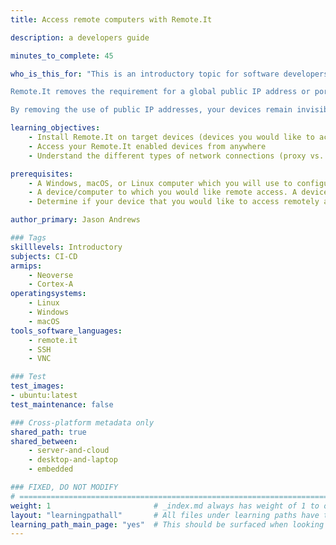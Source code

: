 ```yaml
---
title: Access remote computers with Remote.It

description: a developers guide

minutes_to_complete: 45

who_is_this_for: "This is an introductory topic for software developers who want to use Remote.It to establish private network connections between users and devices or devices to device.  Devices can be on-premise, IoT, or cloud-hosted such as within Arm Virtual Hardware or within AWS.

Remote.It removes the requirement for a global public IP address or port forwarding which is used by legacy VPN solutions.  Enabling connections to devices that cannot be supported by VPNs such as devices connecting over CGNAT 5G mobile or Starlink satellite networks.  Eliminating VPN hardware cost and license while removing time spent planning, maintaining, and debugging IP allow lists, IP addresses, subnet collisions, route tables, and VLAN  tags.

By removing the use of public IP addresses, your devices remain invisible to the public and eliminate external attack surfaces from bots and malicious actors."

learning_objectives:
    - Install Remote.It on target devices (devices you would like to access remotely)
    - Access your Remote.It enabled devices from anywhere
    - Understand the different types of network connections (proxy vs. Peer to peer)

prerequisites:
    - A Windows, macOS, or Linux computer which you will use to configure your devices as well as connect to your remote devices.
    - A device/computer to which you would like remote access. A device can be a Windows, Mac, or Linux computer including development kits such as Raspberry Pi or cloud-hosted such as within Arm Virtual Hardware or within AWS. You will need a method to control this device before Remote.It is deployed which can be local access or access via another remote connectivity solution (Remote Desktop, VPN, etc.)
    - Determine if your device that you would like to access remotely also needs to make connections to other Remote.It devices.

author_primary: Jason Andrews

### Tags
skilllevels: Introductory
subjects: CI-CD
armips:
    - Neoverse
    - Cortex-A
operatingsystems:
    - Linux
    - Windows
    - macOS
tools_software_languages:
    - remote.it
    - SSH
    - VNC

### Test
test_images:
- ubuntu:latest
test_maintenance: false

### Cross-platform metadata only
shared_path: true
shared_between:
    - server-and-cloud
    - desktop-and-laptop
    - embedded

### FIXED, DO NOT MODIFY
# ================================================================================
weight: 1                       # _index.md always has weight of 1 to order correctly
layout: "learningpathall"       # All files under learning paths have this same wrapper
learning_path_main_page: "yes"  # This should be surfaced when looking for related content. Only set for _index.md of learning path content.
---
```

